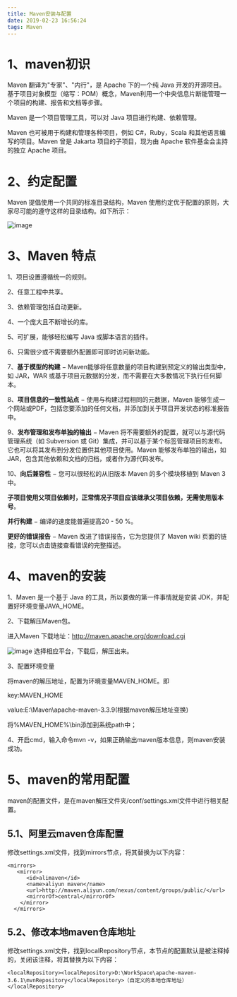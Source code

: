 ```yaml
---
title: Maven安装与配置
date: 2019-02-23 16:56:24
tags: Maven
---
```

# 1、maven初识
Maven 翻译为"专家"、"内行"，是 Apache 下的一个纯 Java 开发的开源项目。基于项目对象模型（缩写：POM）概念，Maven利用一个中央信息片断能管理一个项目的构建、报告和文档等步骤。

Maven 是一个项目管理工具，可以对 Java 项目进行构建、依赖管理。

Maven 也可被用于构建和管理各种项目，例如 C#，Ruby，Scala 和其他语言编写的项目。Maven 曾是 Jakarta 项目的子项目，现为由 Apache 软件基金会主持的独立 Apache 项目。
# 2、约定配置
Maven 提倡使用一个共同的标准目录结构，Maven 使用约定优于配置的原则，大家尽可能的遵守这样的目录结构。如下所示：

![image](http://chatbot.xielin.top/maven/maven01.jpg)

# 3、Maven 特点
1、项目设置遵循统一的规则。

2、任意工程中共享。

3、依赖管理包括自动更新。

4、一个庞大且不断增长的库。

5、可扩展，能够轻松编写 Java 或脚本语言的插件。

6、只需很少或不需要额外配置即可即时访问新功能。

7、**基于模型的构建** − Maven能够将任意数量的项目构建到预定义的输出类型中，如 JAR，WAR 或基于项目元数据的分发，而不需要在大多数情况下执行任何脚本。

8、**项目信息的一致性站点** − 使用与构建过程相同的元数据，Maven 能够生成一个网站或PDF，包括您要添加的任何文档，并添加到关于项目开发状态的标准报告中。

9、**发布管理和发布单独的输出** − Maven 将不需要额外的配置，就可以与源代码管理系统（如 Subversion 或 Git）集成，并可以基于某个标签管理项目的发布。它也可以将其发布到分发位置供其他项目使用。Maven 能够发布单独的输出，如 JAR，包含其他依赖和文档的归档，或者作为源代码发布。

10、**向后兼容性** − 您可以很轻松的从旧版本 Maven 的多个模块移植到 Maven 3 中。

**子项目使用父项目依赖时，正常情况子项目应该继承父项目依赖，无需使用版本号**。

**并行构建** − 编译的速度能普遍提高20 - 50 %。

**更好的错误报告** − Maven 改进了错误报告，它为您提供了 Maven wiki 页面的链接，您可以点击链接查看错误的完整描述。

# 4、maven的安装
1、Maven 是一个基于 Java 的工具，所以要做的第一件事情就是安装 JDK，并配置好环境变量JAVA_HOME。

2、下载解压Maven包。

进入Maven 下载地址：http://maven.apache.org/download.cgi 

![image](https://www.runoob.com/wp-content/uploads/2018/09/750D721E-0624-4C16-AD4B-9EA5D7F6289A.png)
选择相应平台，下载后，解压出来。

3、配置环境变量

将maven的解压地址，配置为环境变量MAVEN_HOME。即

key:MAVEN_HOME

value:E:\Maven\apache-maven-3.3.9(根据maven解压地址变换)

将%MAVEN_HOME%\bin添加到系统path中；

4、开启cmd，输入命令mvn -v，如果正确输出maven版本信息，则maven安装成功。

# 5、maven的常用配置
maven的配置文件，是在maven解压文件夹/conf/settings.xml文件中进行相关配置。
## 5.1、阿里云maven仓库配置

修改settings.xml文件，找到mirrors节点，将其替换为以下内容：

```
<mirrors>
   <mirror>
      <id>alimaven</id>
      <name>aliyun maven</name>
      <url>http://maven.aliyun.com/nexus/content/groups/public/</url>
      <mirrorOf>central</mirrorOf>       
	</mirror>
  </mirrors>
```

## 5.2、修改本地maven仓库地址

修改settings.xml文件，找到localRepository节点，本节点的配置默认是被注释掉的，关闭该注释，将其替换为以下内容：

```
<localRepository><localRepository>D:\WorkSpace\apache-maven-3.6.1\mvnRepository</localRepository>（自定义的本地仓库地址）</localRepository>
```
